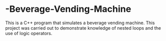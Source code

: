 # -Beverage-Vending-Machine
This is a C++ program that simulates a beverage vending machine. This project was carried out to demonstrate
knowledge of nested loops and the use of logic operators.
